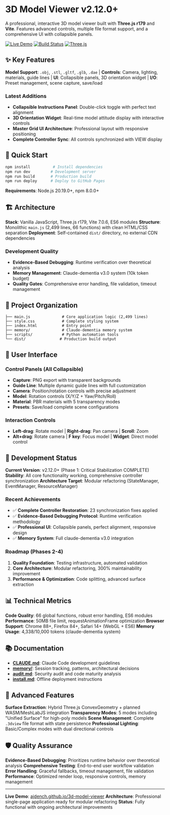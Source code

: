 # 3D Model Viewer v2.12.0+

A professional, interactive 3D model viewer built with **Three.js r179** and **Vite**. Features advanced controls, multiple file format support, and a comprehensive UI with collapsible panels.

[![Live Demo](https://img.shields.io/badge/demo-live-success?style=flat-square)](https://ajdench.github.io/3d-model-viewer/)
[![Build Status](https://img.shields.io/badge/build-passing-success?style=flat-square)](#)
[![Three.js](https://img.shields.io/badge/Three.js-r179-blue?style=flat-square)](#)

## ✨ Key Features

**Model Support**: `.obj`, `.stl`, `.gltf`, `.glb`, `.dae` | **Controls**: Camera, lighting, materials, guide lines | **UI**: Collapsible panels, 3D orientation widget | **I/O**: Preset management, scene capture, save/load

### Latest Additions
- **Collapsible Instructions Panel**: Double-click toggle with perfect text alignment
- **3D Orientation Widget**: Real-time model attitude display with interactive controls  
- **Master Grid UI Architecture**: Professional layout with responsive positioning
- **Complete Controller Sync**: All controls synchronized with VIEW display

## 🚀 Quick Start

```bash
npm install          # Install dependencies
npm run dev         # Development server
npm run build       # Production build
npm run deploy      # Deploy to GitHub Pages
```

**Requirements**: Node.js 20.19.0+, npm 8.0.0+

## 🏗️ Architecture

**Stack**: Vanilla JavaScript, Three.js r179, Vite 7.0.6, ES6 modules
**Structure**: Monolithic `main.js` (2,499 lines, 66 functions) with clean HTML/CSS separation
**Deployment**: Self-contained `dist/` directory, no external CDN dependencies

### Development Quality
- **Evidence-Based Debugging**: Runtime verification over theoretical analysis
- **Memory Management**: Claude-dementia v3.0 system (10k token budget)
- **Quality Gates**: Comprehensive error handling, file validation, timeout management

## 📁 Project Organization

```
├── main.js              # Core application logic (2,499 lines)
├── style.css            # Complete styling system
├── index.html           # Entry point
├── memory/              # Claude-dementia memory system
├── scripts/             # Python automation tools
└── dist/               # Production build output
```

## 🎯 User Interface

### Control Panels (All Collapsible)
- **Capture**: PNG export with transparent backgrounds
- **Guide Line**: Multiple dynamic guide lines with full customization
- **Camera**: Position/rotation controls with precise adjustment
- **Model**: Rotation controls (X/Y/Z + Yaw/Pitch/Roll)
- **Material**: PBR materials with 5 transparency modes
- **Presets**: Save/load complete scene configurations

### Interaction Controls
- **Left-drag**: Rotate model | **Right-drag**: Pan camera | **Scroll**: Zoom
- **Alt+drag**: Rotate camera | **F key**: Focus model | **Widget**: Direct model control

## 🔧 Development Status

**Current Version**: v2.12.0+ (Phase 1: Critical Stabilization COMPLETE)
**Stability**: All core functionality working, comprehensive controller synchronization
**Architecture Target**: Modular refactoring (StateManager, EventManager, ResourceManager)

### Recent Achievements
- ✅ **Complete Controller Restoration**: 23 synchronization fixes applied
- ✅ **Evidence-Based Debugging Protocol**: Runtime verification methodology
- ✅ **Professional UI**: Collapsible panels, perfect alignment, responsive design
- ✅ **Memory System**: Full claude-dementia v3.0 integration

### Roadmap (Phases 2-4)
1. **Quality Foundation**: Testing infrastructure, automated validation
2. **Core Architecture**: Modular refactoring, 300% maintainability improvement
3. **Performance & Optimization**: Code splitting, advanced surface extraction

## 📊 Technical Metrics

**Code Quality**: 66 global functions, robust error handling, ES6 modules
**Performance**: 50MB file limit, requestAnimationFrame optimization
**Browser Support**: Chrome 88+, Firefox 84+, Safari 14+ (WebGL + ES6)
**Memory Usage**: 4,338/10,000 tokens (claude-dementia system)

## 📚 Documentation

- **[CLAUDE.md](./CLAUDE.md)**: Claude Code development guidelines
- **[memory/](./memory/)**: Session tracking, patterns, architectural decisions
- **[audit.md](./audit.md)**: Security audit and code maturity analysis
- **[install.md](./install.md)**: Offline deployment instructions

## 🌟 Advanced Features

**Surface Extraction**: Hybrid Three.js ConvexGeometry + planned WASM/MeshLabJS integration
**Transparency Modes**: 5 modes including "Unified Surface" for high-poly models
**Scene Management**: Complete `.3dview` file format with state persistence
**Professional Lighting**: Basic/Complex modes with dual directional controls

## 🛡️ Quality Assurance

**Evidence-Based Debugging**: Prioritizes runtime behavior over theoretical analysis
**Comprehensive Testing**: End-to-end user workflow validation
**Error Handling**: Graceful fallbacks, timeout management, file validation
**Performance**: Optimized render loop, responsive controls, memory management

---

**Live Demo**: [ajdench.github.io/3d-model-viewer](https://ajdench.github.io/3d-model-viewer/)
**Architecture**: Professional single-page application ready for modular refactoring
**Status**: Fully functional with ongoing architectural improvements